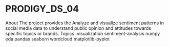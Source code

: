 # PRODIGY_DS_04
About The project provides the Analyze and visualize sentiment patterns in social media data to understand public opinion and attitudes towards specific topics or brands.  Topics :visualization sentiment-analysis numpy eda pandas seaborn wordcloud matplotlib-pyplot
